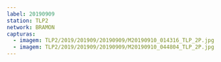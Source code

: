 ```yaml
---
label: 20190909
station: TLP2
network: BRAMON
capturas:
  - imagem: TLP2/2019/201909/20190909/M20190910_014316_TLP_2P.jpg
  - imagem: TLP2/2019/201909/20190909/M20190910_044804_TLP_2P.jpg
---
```

